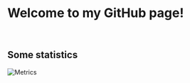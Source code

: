 # Welcome to my GitHub page!
</br>

## Some statistics
<!-- If you're using "master" as default branch -->
![Metrics](https://github.com/rappos/rappos/blob/master/github-metrics.svg)

